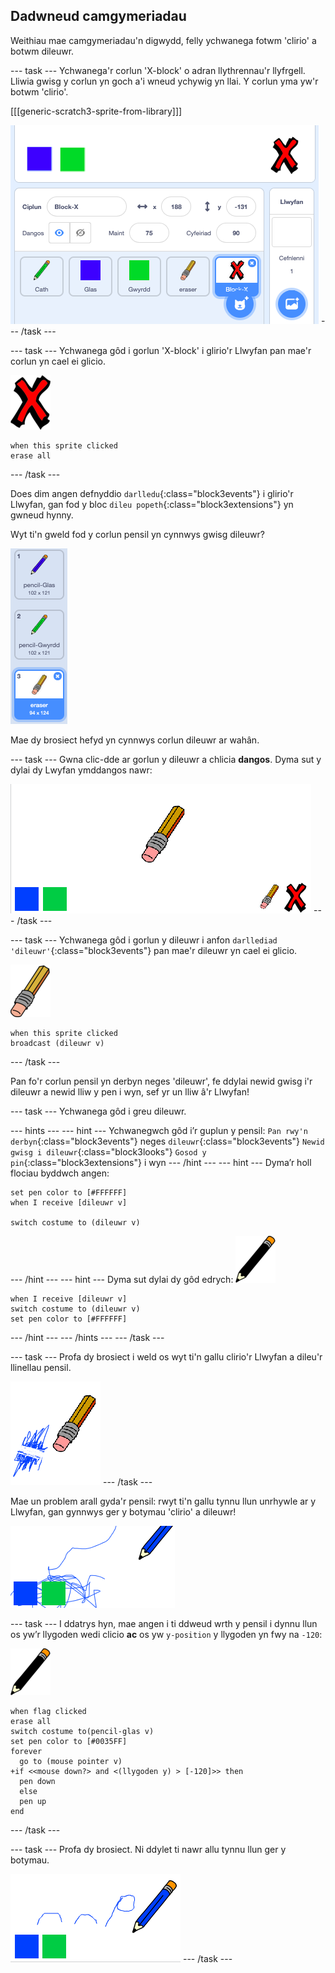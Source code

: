 ## Dadwneud camgymeriadau

Weithiau mae camgymeriadau'n digwydd, felly ychwanega fotwm 'clirio' a botwm dileuwr.

--- task --- Ychwanega'r corlun 'X-block' o adran llythrennau'r llyfrgell. Lliwia gwisg y corlun yn goch a'i wneud ychywig yn llai. Y corlun yma yw'r botwm 'clirio'.

[[[generic-scratch3-sprite-from-library]]]

![sgrinlun](images/paint-x.png) --- /task ---

--- task --- Ychwanega gôd i gorlun 'X-block' i glirio'r Llwyfan pan mae'r corlun yn cael ei glicio.

![croes](images/cross.png)

```blocks3
when this sprite clicked
erase all
```

--- /task ---

Does dim angen defnyddio `darlledu`{:class="block3events"} i glirio'r Llwyfan, gan fod y bloc `dileu popeth`{:class="block3extensions"} yn gwneud hynny.

Wyt ti'n gweld fod y corlun pensil yn cynnwys gwisg dileuwr?

![sgrinlun](images/paint-eraser-costume.png)

Mae dy brosiect hefyd yn cynnwys corlun dileuwr ar wahân.

--- task --- Gwna clic-dde ar gorlun y dileuwr a chlicia **dangos**. Dyma sut y dylai dy Lwyfan ymddangos nawr:

![sgrinlun](images/paint-eraser-stage.png) --- /task ---

--- task --- Ychwanega gôd i gorlun y dileuwr i anfon `darllediad 'dileuwr'`{:class="block3events"} pan mae'r dileuwr yn cael ei glicio.

![dileuwr](images/eraser.png)

```blocks3
when this sprite clicked
broadcast (dileuwr v)
```

--- /task ---

Pan fo'r corlun pensil yn derbyn neges 'dileuwr', fe ddylai newid gwisg i'r dileuwr a newid lliw y pen i wyn, sef yr un lliw â'r Llwyfan!

--- task --- Ychwanega gôd i greu dileuwr.

--- hints ---
 --- hint --- Ychwanegwch gôd i’r guplun y pensil: `Pan rwy'n derbyn`{:class="block3events"} neges `dileuwr`{:class="block3events"} `Newid gwisg i dileuwr`{:class="block3looks"} `Gosod y pin`{:class="block3extensions"} i wyn
--- /hint ---
 --- hint --- Dyma’r holl flociau byddwch angen:

```blocks3
set pen color to [#FFFFFF]
when I receive [dileuwr v]

switch costume to (dileuwr v)
```

--- /hint --- --- hint --- Dyma sut dylai dy gôd edrych: ![pensil](images/pencil.png)

```blocks3
when I receive [dileuwr v]
switch costume to (dileuwr v)
set pen color to [#FFFFFF]
```

--- /hint --- --- /hints --- --- /task ---

--- task --- Profa dy brosiect i weld os wyt ti'n gallu clirio'r Llwyfan a dileu'r llinellau pensil.

![sgrinlun](images/paint-erase-test.png) --- /task ---

Mae un problem arall gyda'r pensil: rwyt ti'n gallu tynnu llun unrhywle ar y Llwyfan, gan gynnwys ger y botymau 'clirio' a dileuwr!

![sgrinlun](images/paint-draw-problem.png)

--- task --- I ddatrys hyn, mae angen i ti ddweud wrth y pensil i dynnu llun os yw’r llygoden wedi clicio **ac** os yw `y-position` y llygoden yn fwy na `-120`:

![pensil](images/pencil.png)

```blocks3
when flag clicked
erase all
switch costume to(pencil-glas v)
set pen color to [#0035FF]
forever
  go to (mouse pointer v)
+if <<mouse down?> and <(llygoden y) > [-120]>> then 
  pen down
  else
  pen up
end
```

--- /task ---

--- task --- Profa dy brosiect. Ni ddylet ti nawr allu tynnu llun ger y botymau.

![sgrinlun](images/paint-fixed.png) --- /task ---